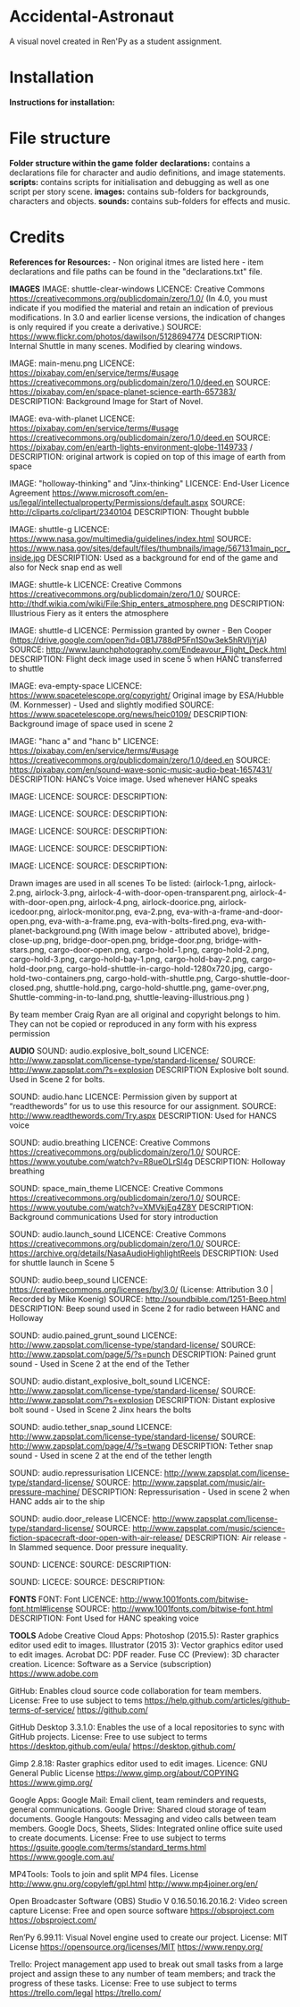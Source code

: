 # Accidental-Astronaut
A visual novel created in Ren'Py as a student assignment.




# Installation
**Instructions for installation:** 







# File structure 
**Folder structure within the game folder** 
**declarations:** contains a declarations file for character and audio definitions, and image statements. 
**scripts:** contains scripts for initialisation and debugging as well as one script per story scene. 
**images:** contains sub-folders for backgrounds, characters and objects. 
**sounds:** contains sub-folders for effects and music.




# Credits
**References for Resources:** - Non original itmes are listed here - item declarations and file paths can be found in the "declarations.txt" file.


**IMAGES**
IMAGE: shuttle-clear-windows
LICENCE: Creative Commons https://creativecommons.org/publicdomain/zero/1.0/
(In 4.0, you must indicate if you modified the material and retain an indication of previous modifications. In 3.0 and earlier license versions, the indication of changes is only required if you create a derivative.) 
SOURCE: https://www.flickr.com/photos/dawilson/5128694774
DESCRIPTION: Internal Shuttle in many scenes. Modified by clearing windows.

IMAGE: main-menu.png
LICENCE: https://pixabay.com/en/service/terms/#usage 
https://creativecommons.org/publicdomain/zero/1.0/deed.en
SOURCE: https://pixabay.com/en/space-planet-science-earth-657383/
DESCRIPTION: Background Image for Start of Novel.

IMAGE: eva-with-planet
LICENCE: https://pixabay.com/en/service/terms/#usage 
https://creativecommons.org/publicdomain/zero/1.0/deed.en
SOURCE: https://pixabay.com/en/earth-lights-environment-globe-1149733 /
DESCRIPTION: original artwork is copied on top of this image of earth from space

IMAGE: "holloway-thinking" and "Jinx-thinking"
LICENCE: End-User Licence Agreement https://www.microsoft.com/en-us/legal/intellectualproperty/Permissions/default.aspx
SOURCE: http://cliparts.co/clipart/2340104
DESCRIPTION: Thought bubble 

IMAGE: shuttle-g
LICENCE: https://www.nasa.gov/multimedia/guidelines/index.html
SOURCE: https://www.nasa.gov/sites/default/files/thumbnails/image/567131main_pcr_inside.jpg
DESCRIPTION: Used as a background for end of the game and also for Neck snap end as well

IMAGE: shuttle-k
LICENCE: Creative Commons https://creativecommons.org/publicdomain/zero/1.0/
SOURCE: http://thdf.wikia.com/wiki/File:Ship_enters_atmosphere.png
DESCRIPTION: Illustrious Fiery as it enters the atmosphere

IMAGE: shuttle-d
LICENCE: Permission granted by owner - Ben Cooper (https://drive.google.com/open?id=0B1J788dP5Fn1S0w3ek5hRVljYjA)
SOURCE: http://www.launchphotography.com/Endeavour_Flight_Deck.html
DESCRIPTION: Flight deck image used in scene 5 when HANC transferred to shuttle

IMAGE: eva-empty-space
LICENCE: https://www.spacetelescope.org/copyright/
Original image by ESA/Hubble (M. Kornmesser) - Used and slightly modified 
SOURCE: https://www.spacetelescope.org/news/heic0109/
DESCRIPTION: Background image of space used in scene 2

IMAGE: "hanc a" and "hanc b"
LICENCE: https://pixabay.com/en/service/terms/#usage 
https://creativecommons.org/publicdomain/zero/1.0/deed.en
SOURCE:  https://pixabay.com/en/sound-wave-sonic-music-audio-beat-1657431/
DESCRIPTION: HANC’s Voice image. Used whenever HANC speaks

IMAGE: 
LICENCE:
SOURCE:
DESCRIPTION:

IMAGE: 
LICENCE:
SOURCE:
DESCRIPTION:

IMAGE: 
LICENCE:
SOURCE:
DESCRIPTION:

IMAGE: 
LICENCE:
SOURCE:
DESCRIPTION:

IMAGE: 
LICENCE:
SOURCE:
DESCRIPTION:

Drawn images are used in all scenes
To be listed: 
(airlock-1.png, airlock-2.png, airlock-3.png, airlock-4-with-door-open-transparent.png, airlock-4-with-door-open.png, airlock-4.png, airlock-doorice.png, airlock-icedoor.png, airlock-monitor.png, eva-2.png, eva-with-a-frame-and-door-open.png, eva-with-a-frame.png, eva-with-bolts-fired.png, eva-with-planet-background.png (With image below - attributed above), bridge-close-up.png, bridge-door-open.png, bridge-door.png, bridge-with-stars.png, cargo-door-open.png, cargo-hold-1.png, cargo-hold-2.png, cargo-hold-3.png, cargo-hold-bay-1.png, cargo-hold-bay-2.png, cargo-hold-door.png, cargo-hold-shuttle-in-cargo-hold-1280x720.jpg, cargo-hold-two-containers.png, cargo-hold-with-shuttle.png, Cargo-shuttle-door-closed.png, shuttle-hold.png, cargo-hold-shuttle.png, game-over.png, Shuttle-comming-in-to-land.png, shuttle-leaving-illustrious.png )

By team member Craig Ryan are all original and copyright belongs to him. They can not be copied or reproduced in any form with his express permission



**AUDIO**
SOUND: audio.explosive_bolt_sound
LICENCE: http://www.zapsplat.com/license-type/standard-license/
SOURCE: http://www.zapsplat.com/?s=explosion
DESCRIPTION Explosive bolt sound. Used in Scene 2 for bolts.

SOUND: audio.hanc
LICENCE: Permission given by support at “readthewords” for us to use this resource for our assignment. 
SOURCE: http://www.readthewords.com/Try.aspx 
DESCRIPTION: Used for HANCS voice

SOUND: audio.breathing
LICENCE: Creative Commons https://creativecommons.org/publicdomain/zero/1.0/
SOURCE: https://www.youtube.com/watch?v=R8ueOLrSl4g
DESCRIPTION: Holloway breathing

SOUND: space_main_theme
LICENCE: Creative Commons https://creativecommons.org/publicdomain/zero/1.0/
SOURCE: https://www.youtube.com/watch?v=XMVkjEq4Z8Y 
DESCRIPTION: Background communications Used for story introduction

SOUND: audio.launch_sound
LICENCE: Creative Commons https://creativecommons.org/publicdomain/zero/1.0/
SOURCE: https://archive.org/details/NasaAudioHighlightReels 
DESCRIPTION: Used for shuttle launch in Scene 5

SOUND: audio.beep_sound
LICENCE: https://creativecommons.org/licenses/by/3.0/ 
(License: Attribution 3.0 | Recorded by Mike Koenig)
SOURCE: http://soundbible.com/1251-Beep.html 
DESCRIPTION: Beep sound used in Scene 2 for radio between HANC and Holloway

SOUND: audio.pained_grunt_sound
LICENCE: http://www.zapsplat.com/license-type/standard-license/
SOURCE: http://www.zapsplat.com/page/5/?s=punch
DESCRIPTION: Pained grunt sound - Used in Scene 2 at the end of the Tether

SOUND: audio.distant_explosive_bolt_sound
LICENCE: http://www.zapsplat.com/license-type/standard-license/
SOURCE: http://www.zapsplat.com/?s=explosion
DESCRIPTION: Distant explosive bolt sound - Used in Scene 2 Jinx hears the bolts

SOUND: audio.tether_snap_sound
LICENCE: http://www.zapsplat.com/license-type/standard-license/
SOURCE: http://www.zapsplat.com/page/4/?s=twang 
DESCRIPTION: Tether snap sound - Used in scene 2 at the end of the tether length

SOUND: audio.repressurisation
LICENCE: http://www.zapsplat.com/license-type/standard-license/
SOURCE: http://www.zapsplat.com/music/air-pressure-machine/
DESCRIPTION: Repressurisation - Used in scene 2 when HANC adds air to the ship

SOUND: audio.door_release
LICENCE: http://www.zapsplat.com/license-type/standard-license/
SOURCE: http://www.zapsplat.com/music/science-fiction-spacecraft-door-open-with-air-release/
DESCRIPTION: Air release - In Slammed sequence. Door pressure inequality.

SOUND:
LICENCE:
SOURCE:
DESCRIPTION:

SOUND: 
LICECE:
SOURCE:
DESCRIPTION:


**FONTS**
FONT: Font
LICENCE: http://www.1001fonts.com/bitwise-font.html#license
SOURCE: http://www.1001fonts.com/bitwise-font.html
DESCRIPTION: Font Used for HANC speaking voice


**TOOLS**
Adobe Creative Cloud Apps:
Photoshop (2015.5): Raster graphics editor used edit to images.
Illustrator (2015 3):  Vector graphics editor used to edit images.
Acrobat DC: PDF reader.
Fuse CC (Preview): 3D character creation.
Licence: Software as a Service (subscription)
https://www.adobe.com

GitHub: Enables cloud source code collaboration for team members.
License: Free to use subject to tems https://help.github.com/articles/github-terms-of-service/
https://github.com/

GitHub Desktop 3.3.1.0: Enables the use of a local repositories to sync with GitHub projects.
License: Free to use subject to terms https://desktop.github.com/eula/
https://desktop.github.com/

Gimp 2.8.18: Raster graphics editor used to edit images.
Licence: GNU General Public License https://www.gimp.org/about/COPYING
https://www.gimp.org/

Google Apps:
Google Mail: Email client, team reminders and requests, general communications.
Google Drive: Shared cloud storage of team documents.
Google Hangouts: Messaging and video calls between team members.
Google Docs, Sheets, Slides: Integrated online office suite used to create documents.
License: Free to use subject to terms https://gsuite.google.com/terms/standard_terms.html
https://www.google.com.au/

MP4Tools: Tools to join and split MP4 files.
License http://www.gnu.org/copyleft/gpl.html 
http://www.mp4joiner.org/en/ 


Open Broadcaster Software (OBS) Studio V 0.16.50.16.20.16.2: Video screen capture
License: Free and open source software https://obsproject.com
https://obsproject.com/


Ren’Py 6.99.11: Visual Novel engine used to create our project.
License: MIT License https://opensource.org/licenses/MIT
https://www.renpy.org/


Trello: Project management app used to break out small tasks from a large project and assign these to any number of team members; and track the progress of these tasks.
License: Free to use subject to terms https://trello.com/legal
https://trello.com/



